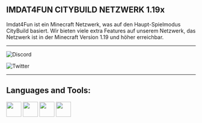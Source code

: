 ## IMDAT4FUN CITYBUILD NETZWERK 1.19x

Imdat4Fun ist ein Minecraft Netzwerk, was auf den Haupt-Spielmodus CityBuild basiert. Wir bieten viele extra Features auf unserem Netzwerk, das Netzwerk ist in der Minecraft Version 1.19 und höher erreichbar.
  
-----

![Discord](https://img.shields.io/discord/910580472025845762?color=blue&label=discord&logo=discord&logoColor=white&style=for-the-badge)

![Twitter](https://img.shields.io/twitter/follow/imda4funnetzwerk?color=blue&style=for-the-badge)

-----

## Languages and Tools:

<p align="left"> 
<code><img height="40" src="https://cdn-icons-png.flaticon.com/512/1387/1387539.png"></code>
<code><img height="40" src="https://th.bing.com/th/id/OIP.9qMqWDKOpvD9oRRCel5ksQHaHa?pid=ImgDet&rs=1"></code>
<code><img height="40" src="https://ithemes.com/wp-content/uploads/2019/02/what-is-phpmyadmin.jpg"></code>
<code><img height="40" src="https://artarasaneh.ir/academy/wp-content/uploads/2018/11/12.png"></code>
  
  
  
  
  
  
  
 
    

